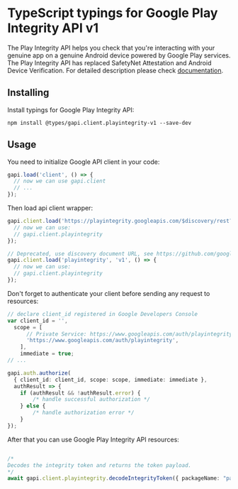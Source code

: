 # TypeScript typings for Google Play Integrity API v1

The Play Integrity API helps you check that you're interacting with your genuine app on a genuine Android device powered by Google Play services. The Play Integrity API has replaced SafetyNet Attestation and Android Device Verification.
For detailed description please check [documentation](https://developer.android.com/google/play/integrity).

## Installing

Install typings for Google Play Integrity API:

```
npm install @types/gapi.client.playintegrity-v1 --save-dev
```

## Usage

You need to initialize Google API client in your code:

```typescript
gapi.load('client', () => {
  // now we can use gapi.client
  // ...
});
```

Then load api client wrapper:

```typescript
gapi.client.load('https://playintegrity.googleapis.com/$discovery/rest?version=v1', () => {
  // now we can use:
  // gapi.client.playintegrity
});
```

```typescript
// Deprecated, use discovery document URL, see https://github.com/google/google-api-javascript-client/blob/master/docs/reference.md#----gapiclientloadname----version----callback--
gapi.client.load('playintegrity', 'v1', () => {
  // now we can use:
  // gapi.client.playintegrity
});
```

Don't forget to authenticate your client before sending any request to resources:

```typescript
// declare client_id registered in Google Developers Console
var client_id = '',
  scope = [
      // Private Service: https://www.googleapis.com/auth/playintegrity
      'https://www.googleapis.com/auth/playintegrity',
    ],
    immediate = true;
// ...

gapi.auth.authorize(
  { client_id: client_id, scope: scope, immediate: immediate },
  authResult => {
    if (authResult && !authResult.error) {
        /* handle successful authorization */
    } else {
        /* handle authorization error */
    }
});
```

After that you can use Google Play Integrity API resources: <!-- TODO: make this work for multiple namespaces -->

```typescript

/*
Decodes the integrity token and returns the token payload.
*/
await gapi.client.playintegrity.decodeIntegrityToken({ packageName: "packageName",  });
```
